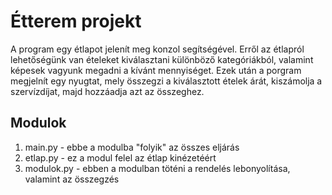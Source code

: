 # Étterem projekt
A program egy étlapot jelenít meg konzol segítségével. Erről az étlapról lehetőségünk van ételeket kiválasztani különböző  kategóriákból, valamint képesek vagyunk megadni a kívánt mennyiséget. Ezek után a porgram megjelnít egy nyugtat, mely összegzi a kiválasztott ételek árát, kiszámolja a szervízdíjat, majd hozzáadja azt az összeghez.
## Modulok
1. main.py - ebbe a modulba "folyik" az összes eljárás
2. etlap.py - ez a modul felel az étlap kinézetéért
3. modulok.py - ebben a modulban töténi a rendelés lebonyolítása, valamint az összegzés
